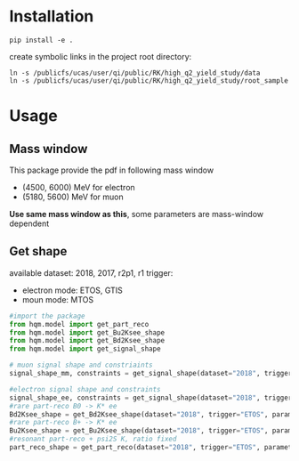 # Installation

``` shell
pip install -e .
```
create symbolic links in the project root directory:

``` shell
ln -s /publicfs/ucas/user/qi/public/RK/high_q2_yield_study/data
ln -s /publicfs/ucas/user/qi/public/RK/high_q2_yield_study/root_sample
```

# Usage
## Mass window
This package provide the pdf in following mass window

+ (4500, 6000) MeV for electron
+ (5180, 5600) MeV for muon

**Use same mass window as this**, some parameters are mass-window dependent
## Get shape
available dataset: 2018, 2017, r2p1, r1
trigger:
+ electron mode: ETOS, GTIS
+ moun mode: MTOS

``` python
#import the package
from hqm.model import get_part_reco
from hqm.model import get_Bu2Ksee_shape
from hqm.model import get_Bd2Ksee_shape
from hqm.model import get_signal_shape

# muon signal shape and constriaints
signal_shape_mm, constraints = get_signal_shape(dataset="2018", trigger="MTOS", parameter_name_prefix="prefix")

#electron signal shape and constraints
signal_shape_ee, constraints = get_signal_shape(dataset="2018", trigger="ETOS", parameter_name_prefix="prefix")
#rare part-reco B0 -> K* ee
Bd2Ksee_shape = get_Bd2Ksee_shape(dataset="2018", trigger="ETOS", parameter_name_prefix="prefix")
#rare part-reco B+ -> K* ee
Bu2Ksee_shape = get_Bu2Ksee_shape(dataset="2018", trigger="ETOS", parameter_name_prefix="prefix")
#resonant part-reco + psi2S K, ratio fixed
part_reco_shape = get_part_reco(dataset="2018", trigger="ETOS", parameter_name_prefix="prefix")
```



